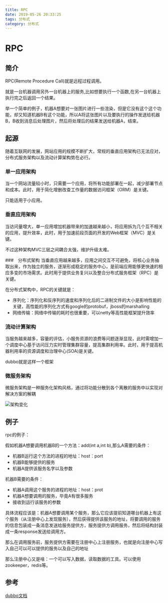 ```yaml
---
title: RPC
date: 2019-05-26 20:33:25
tags: 分布式
category: 分布式
---
```


# RPC

## 简介

RPC(Remote Procedure Call)就是远程过程调用。  

就是一台机器调用另外一台机器上的服务,比如想要执行一个函数,在另一台机器上执行完之后返回一个结果。

举一个简单的例子，机器A想要对一张图片进行一些渲染，但是它没有这个这个功能，却又知道机器B有这个功能，所以A将这张图片以及要执行的操作发送给机器B，B收到消息后处理图片，然后将处理后的结果发送给机器A，结束。

## 起源

随着互联网的发展，网站应用的规模不断扩大，常规的垂直应用架构已无法应对，分布式服务架构以及流动计算架构势在必行。

### 单一应用架构
当一个网站流量较小时，只需要一个应用，将所有功能部署在一起，减少部署节点和成本。此时，用于简化增删改查工作量的数据访问框架（ORM）是关键。

只能适用于小应用。

### 垂直应用架构

当访问量增大，单一应用增加机器带来的加速越来越小，将应用拆为几个互不相关的应用，提升效率，此时，用于加速前段页面的开发的Web框架（MVC）是关键。

不过这种架构MVC三层之间耦合太强，维护升级太难。

###　分布式架构
当垂直应用越来越多，应用之间交互不可避免，将核心业务抽取出来，作为独立的服务，逐渐形成稳定的服务中心，是前端应用能够更快速的相应多变的市场需求。此时用于提供业务复兴以及整合分布式服务框架（RPC）是关键。

在分布式架构中，RPC的关键就是：　　　
- 序列化：序列化和反序列的速度和序列化后的二进制文件的大小是影响性能的关键，高性能的序列化方式有google的protobuf，jboss的marshalling
- 网络传输：网络中传输的耗时也很重要，可以netty等高性能框架提升效率

### 流动计算架构

当服务越来越多，容量的评估，小服务资源的浪费等问题逐渐显现，此时需增加一个调度中心基于访问压力实时管理集群容量，提高集群利用率。此时，用于提高机器利用率的资源调度和治理中心(SOA)是关键。

dubbo就是这样一个框架

### 微服务架构

微服务架构是一种服务化架构风格，通过将功能分散到各个离散的服务中以实现对解决方案的解耦

![架构变化](/RPC/架构变化.jpg)


## 例子

rpc的例子：  

假如机器A想要调用机器B的一个方法：add(int a,int b),那么A需要的条件：
- 机器B运行这个方法的进程的地址：host：port
- 机器B能够提供的服务
- 机器A提供该服务名字以及参数

机器B需要的条件：
- 机器A调用这个服务的进程的地址：host：prot
- 机器A想要调用的服务，毕竟A有很多服务
- 接收到运行该服务的参数

具体流程应该是：机器A想要调用某个服务，那么它应该提前知道哪台机器上有这个服务（从注册中心上发现服务），然后获得提供该服务的地址，将要调用的服务的信息包装成一条消息发送给服务提供方，服务提供方调用服务，然后将结构封装成一条response发送给调用方。  

那么在调用服务前，服务提供方需要在注册中心上注册服务，也就是向注册中心写入自己可以可以提供的服务以及自己的地址

那么注册中心又是啥：一个可以写入数据，读取数据的工具。可以使用zookeeper，redis等。

## 参考

[dubbo文档](http://dubbo.apache.org/zh-cn/docs/user/preface/background.html)